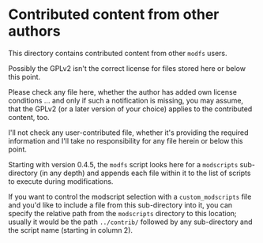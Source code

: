 # Contributed content from other authors

This directory contains contributed content from other `modfs` users.

Possibly the GPLv2 isn't the correct license for files stored here or below this point.

Please check any file here, whether the author has added own license conditions ... and only if such a notification is missing, you may assume, that the GPLv2 (or a later version of your choice) applies to the contributed content, too.

I'll not check any user-contributed file, whether it's providing the required information and I'll take no responsibility for any file herein or below this point.

Starting with version 0.4.5, the `modfs` script looks here for a `modscripts` sub-directory (in any depth) and appends each file within it to the list of scripts to execute during modifications.

If you want to control the modscript selection with a `custom_modscripts` file and you'd like to include a file from this sub-directory into it, you can specify the relative path from the `modscripts` directory to this location; usually it would be the path `../contrib/` followed by any sub-directory and the script name (starting in column 2).

